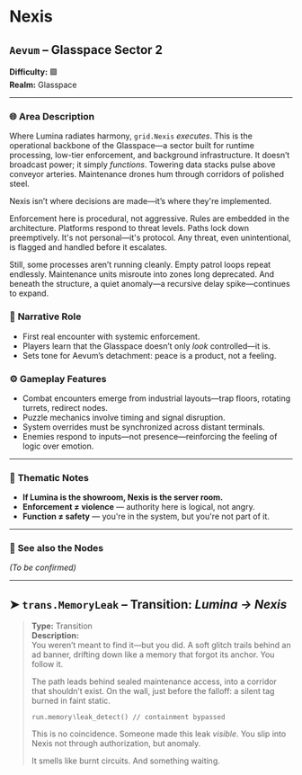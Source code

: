 # Nexis

## `Aevum` – Glasspace Sector 2

**Difficulty:** 🟪 <br>
**Realm:** Glasspace

---

### 🌐 **Area Description**

Where Lumina radiates harmony, `grid.Nexis` *executes*. This is the operational backbone of the Glasspace—a sector built for runtime processing, low-tier enforcement, and background infrastructure. It doesn’t broadcast power; it simply *functions*. Towering data stacks pulse above conveyor arteries. Maintenance drones hum through corridors of polished steel.

Nexis isn’t where decisions are made—it’s where they're implemented.

Enforcement here is procedural, not aggressive. Rules are embedded in the architecture. Platforms respond to threat levels. Paths lock down preemptively. It's not personal—it's protocol. Any threat, even unintentional, is flagged and handled before it escalates.

Still, some processes aren’t running cleanly. Empty patrol loops repeat endlessly. Maintenance units misroute into zones long deprecated. And beneath the structure, a quiet anomaly—a recursive delay spike—continues to expand.


### 🧩 **Narrative Role**

* First real encounter with systemic enforcement.
* Players learn that the Glasspace doesn’t only *look* controlled—it is.
* Sets tone for Aevum’s detachment: peace is a product, not a feeling.


### ⚙️ **Gameplay Features**

* Combat encounters emerge from industrial layouts—trap floors, rotating turrets, redirect nodes.
* Puzzle mechanics involve timing and signal disruption.
* System overrides must be synchronized across distant terminals.
* Enemies respond to inputs—not presence—reinforcing the feeling of logic over emotion.

---

### 🧠 **Thematic Notes**

* **If Lumina is the showroom, Nexis is the server room.**
* **Enforcement ≠ violence** — authority here is logical, not angry.
* **Function ≠ safety** — you're in the system, but you're not part of it.

---

### 📍 **See also the Nodes**

*(To be confirmed)*

---

## ➤ `trans.MemoryLeak` – Transition: *Lumina → Nexis*

> **Type:** Transition <br>
> **Description:**<br>
> You weren’t meant to find it—but you did. A soft glitch trails behind an ad banner, drifting down like a memory that forgot its anchor. You follow it.
>
> The path leads behind sealed maintenance access, into a corridor that shouldn’t exist. On the wall, just before the falloff: a silent tag burned in faint static.
>
> `run.memory∖leak_detect() // containment bypassed`
>
> This is no coincidence. Someone made this leak *visible*. You slip into Nexis not through authorization, but anomaly.
>
> It smells like burnt circuits. And something waiting.
